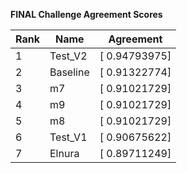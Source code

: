 **FINAL Challenge Agreement Scores**



|Rank|Name|Agreement|
|----|-----|---|
|1|Test_V2|[ 0.94793975]|
|2|Baseline|[ 0.91322774]|
|3|m7|[ 0.91021729]|
|4|m9|[ 0.91021729]|
|5|m8|[ 0.91021729]|
|6|Test_V1|[ 0.90675622]|
|7|Elnura|[ 0.89711249]|
